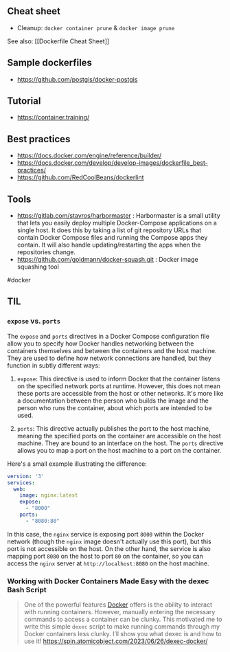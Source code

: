 ## Cheat sheet

- Cleanup: `docker container prune` & `docker image prune`

See also: [[Dockerfile Cheat Sheet]]

## Sample dockerfiles

- https://github.com/postgis/docker-postgis

## Tutorial

- <https://container.training/>

## Best practices

- https://docs.docker.com/engine/reference/builder/
- https://docs.docker.com/develop/develop-images/dockerfile_best-practices/
- https://github.com/RedCoolBeans/dockerlint

## Tools

- https://gitlab.com/stavros/harbormaster : Harbormaster is a small utility that lets you easily deploy multiple Docker-Compose applications on a single host. It does this by taking a list of git repository URLs that contain Docker Compose files and running the Compose apps they contain. It will also handle updating/restarting the apps when the repositories change.
- https://github.com/goldmann/docker-squash.git : Docker image squashing tool

#docker 


## TIL

### `expose` vs. `ports`

The `expose` and `ports` directives in a Docker Compose configuration file allow you to specify how Docker handles networking between the containers themselves and between the containers and the host machine. They are used to define how network connections are handled, but they function in subtly different ways:

1. `expose`: This directive is used to inform Docker that the container listens on the specified network ports at runtime. However, this does not mean these ports are accessible from the host or other networks. It's more like a documentation between the person who builds the image and the person who runs the container, about which ports are intended to be used.

2. `ports`: This directive actually publishes the port to the host machine, meaning the specified ports on the container are accessible on the host machine. They are bound to an interface on the host. The `ports` directive allows you to map a port on the host machine to a port on the container.

Here's a small example illustrating the difference:

```yaml
version: '3'
services:
  web:
    image: nginx:latest
    expose:
      - "8000"
    ports:
      - "8080:80"
```

In this case, the `nginx` service is exposing port `8000` within the Docker network (though the `nginx` image doesn't actually use this port), but this port is not accessible on the host. On the other hand, the service is also mapping port `8080` on the host to port `80` on the container, so you can access the `nginx` server at `http://localhost:8080` on the host machine.

### Working with Docker Containers Made Easy with the dexec Bash Script

> One of the powerful features [Docker](https://www.docker.com/) offers is the ability to interact with running containers. However, manually entering the necessary commands to access a container can be clunky. This motivated me to write this simple `dexec` script to make running commands through my Docker containers less clunky. I’ll show you what dexec is and how to use it!
> https://spin.atomicobject.com/2023/06/26/dexec-docker/